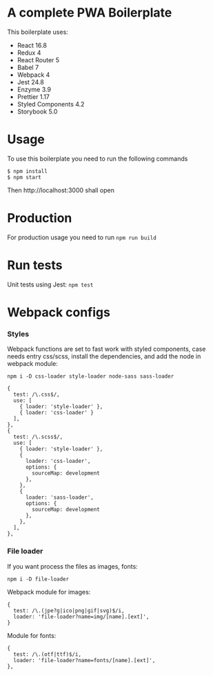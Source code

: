 # A complete PWA Boilerplate

This boilerplate uses:

- React 16.8
- Redux 4
- React Router 5
- Babel 7
- Webpack 4
- Jest 24.8
- Enzyme 3.9
- Prettier 1.17
- Styled Components 4.2
- Storybook 5.0

# Usage

To use this boilerplate you need to run the following commands

```
$ npm install
$ npm start
```

Then http://localhost:3000 shall open

# Production

For production usage you need to run `npm run build`

# Run tests

Unit tests using Jest: `npm test`

# Webpack configs

### Styles

Webpack functions are set to fast work with styled components, case needs entry css/scss, install the dependencies, and add the node in webpack module:

`npm i -D css-loader style-loader node-sass sass-loader`

```
{
  test: /\.css$/,
  use: [
    { loader: 'style-loader' }, 
    { loader: 'css-loader' }
  ],
},
{
  test: /\.scss$/,
  use: [
    { loader: 'style-loader' },
    {
      loader: 'css-loader',
      options: { 
        sourceMap: development 
      },
    },
    {
      loader: 'sass-loader',
      options: { 
        sourceMap: development 
      },
    },
  ],
},
```

### File loader

If you want process the files as images, fonts:

`npm i -D file-loader`

Webpack module for images:

```
{
  test: /\.(jpe?g|ico|png|gif|svg)$/i,
  loader: 'file-loader?name=img/[name].[ext]',
}
```

Module for fonts: 
```
{
  test: /\.(otf|ttf)$/i,
  loader: 'file-loader?name=fonts/[name].[ext]',
},
```